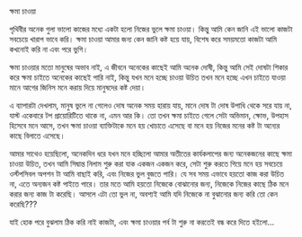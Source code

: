 ক্ষমা চাওয়া

পৃথিবীর অনেক গুলা ভালো কাজের মধ্যে একটা হলো নিজের ভুলে ক্ষমা চাওয়া। কিন্তু আমি কেন জানি এই ভালো কাজটা সবচেয়ে খারাপ ভাবে করি। ক্ষমা চাওয়া আমার জন্য কেন জানি কষ্ট হয়ে যায়, বিশেষ করে সময়মতো কাজটা আমি কখনোই করি না এবং পরে ভুগি।

ক্ষমা চাওয়ার মতো মানুষের অভাব নাই, এ জীবনে অনেকের কাছেই আমি অনেক দোষী, কিন্তু আমি সেই দোষটা শিকার করে ক্ষমা চাইতে অনেকের কাছেই পারি নাই, কিন্তু যখন মনে হচ্ছে চাওয়া উচিত তখন মনে হচ্ছে এখন চাইতে যাওয়া মানে আগের জিনিস মনে করায় দিয়ে মানুষদের কষ্ট দেয়া।

এ ব্যাপারটা দেখলাম, মানুষ ভুলে না গেলেও দোষ অনেক সময় হারায় যায়, মানে দোষ টা দোষ উপাধি থেকে সরে যায় না, যাস্ট একেবারে টপ প্রায়োরিটিতে থাকে না, এমন আর কি। তো তখন ক্ষমা চাইতে গেলে সেটা অভিমান, ক্ষোভ, উপহাস হিসেবে মনে আসে, তখন ক্ষমা চাওয়া ব্যাক্তিটাকে মনে হয় খোচাতে এসেছে বা মনে হয় নিজের মনের কষ্ট টা অন্যের কাছে বিলাতে এসেছে।

আমার সাথেও হয়েছিলো, অনেকদিন ধরে যখন মনে হচ্ছিলো আমার অতীতের কার্যকলাপের জন্য অনেকজনের কাছে ক্ষমা চাওয়া উচিত, তখন আমি সিদ্বান্ত নিলাম শুরু করা যাক একজন একজন করে, সেটা শুরু করতে গিয়ে মনে হয় সবচেয়ে ওর্স্টপসিবল অপশন টা আমি বাছাই করি, এবং নিজের ভুল বুজতে পারি। যে সব সময় এভাবে হয়তো কাজ করা উচিত না, এতে অন্যজন কষ্ট পাইতে পারে। তার মতে আমি হয়তো নিজেকে বোঝানোর জন্য, নিজেকে নিজের কাছে ঠিক মনে করার জন্য কাজ টা করেছি। আসলে এটা তো ভুল না, অবশ্যই আমি যদি নিজেকে না বুঝানোর জন্য করি তো কেন করেছি???

যাই হোক পরে বুঝলাম ঠিক করি নাই কাজটা, এবং ক্ষমা চাওয়ার পর্ব টা শুরু না করতেই বন্ধ করে দিতে হইলো...